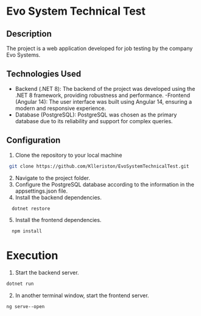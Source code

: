 # Evo System Technical Test
## Description

The project is a web application developed for job testing by the company Evo Systems.

## Technologies Used
- Backend (.NET 8): The backend of the project was developed using the .NET 8 framework, providing robustness and performance.
-Frontend (Angular 14): The user interface was built using Angular 14, ensuring a modern and responsive experience.
- Database (PostgreSQL): PostgreSQL was chosen as the primary database due to its reliability and support for complex queries.

## Configuration

1. Clone the repository to your local machine
  ```bash
   git clone https://github.com/Klleriston/EvoSystemTechnicalTest.git
  ```
   
2. Navigate to the project folder.
3. Configure the PostgreSQL database according to the information in the appsettings.json file.
4. Install the backend dependencies.
 ```bash
   dotnet restore
 ```
5. Install the frontend dependencies.
 ```bash
   npm install
 ```

# Execution
1. Start the backend server.
```bash
dotnet run
```
2. In another terminal window, start the frontend server.
```bash
ng serve--open
```
